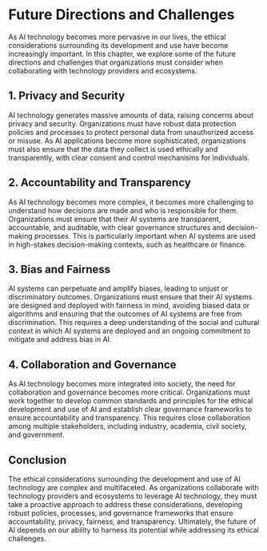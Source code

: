 Future Directions and Challenges
========================================================

As AI technology becomes more pervasive in our lives, the ethical considerations surrounding its development and use have become increasingly important. In this chapter, we explore some of the future directions and challenges that organizations must consider when collaborating with technology providers and ecosystems.

1\. Privacy and Security
-----------------------

AI technology generates massive amounts of data, raising concerns about privacy and security. Organizations must have robust data protection policies and processes to protect personal data from unauthorized access or misuse. As AI applications become more sophisticated, organizations must also ensure that the data they collect is used ethically and transparently, with clear consent and control mechanisms for individuals.

2\. Accountability and Transparency
----------------------------------

As AI technology becomes more complex, it becomes more challenging to understand how decisions are made and who is responsible for them. Organizations must ensure that their AI systems are transparent, accountable, and auditable, with clear governance structures and decision-making processes. This is particularly important when AI systems are used in high-stakes decision-making contexts, such as healthcare or finance.

3\. Bias and Fairness
--------------------

AI systems can perpetuate and amplify biases, leading to unjust or discriminatory outcomes. Organizations must ensure that their AI systems are designed and deployed with fairness in mind, avoiding biased data or algorithms and ensuring that the outcomes of AI systems are free from discrimination. This requires a deep understanding of the social and cultural context in which AI systems are deployed and an ongoing commitment to mitigate and address bias in AI.

4\. Collaboration and Governance
-------------------------------

As AI technology becomes more integrated into society, the need for collaboration and governance becomes more critical. Organizations must work together to develop common standards and principles for the ethical development and use of AI and establish clear governance frameworks to ensure accountability and transparency. This requires close collaboration among multiple stakeholders, including industry, academia, civil society, and government.

Conclusion
----------

The ethical considerations surrounding the development and use of AI technology are complex and multifaceted. As organizations collaborate with technology providers and ecosystems to leverage AI technology, they must take a proactive approach to address these considerations, developing robust policies, processes, and governance frameworks that ensure accountability, privacy, fairness, and transparency. Ultimately, the future of AI depends on our ability to harness its potential while addressing its ethical challenges.
